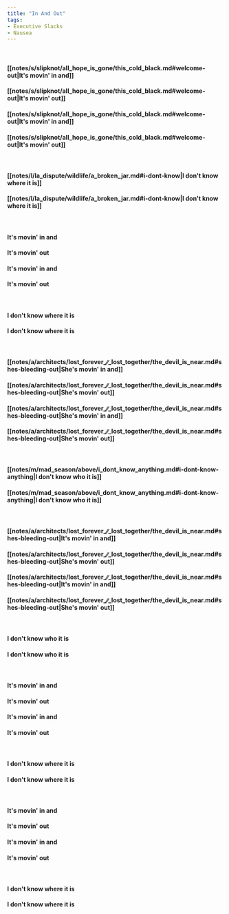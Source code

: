 ```yaml
---
title: "In And Out"
tags:
- Executive Slacks
- Nausea
---
```

&nbsp;
#### [[notes/s/slipknot/all_hope_is_gone/this_cold_black.md#welcome-out|It's movin' in and]]
#### [[notes/s/slipknot/all_hope_is_gone/this_cold_black.md#welcome-out|It's movin' out]]
#### [[notes/s/slipknot/all_hope_is_gone/this_cold_black.md#welcome-out|It's movin' in and]]
#### [[notes/s/slipknot/all_hope_is_gone/this_cold_black.md#welcome-out|It's movin' out]]
&nbsp;
#### [[notes/l/la_dispute/wildlife/a_broken_jar.md#i-dont-know|I don't know where it is]]
#### [[notes/l/la_dispute/wildlife/a_broken_jar.md#i-dont-know|I don't know where it is]]
&nbsp;
#### It's movin' in and
#### It's movin' out
#### It's movin' in and
#### It's movin' out
&nbsp;
#### I don't know where it is
#### I don't know where it is
&nbsp;
#### [[notes/a/architects/lost_forever_∕∕_lost_together/the_devil_is_near.md#shes-bleeding-out|She's movin' in and]]
#### [[notes/a/architects/lost_forever_∕∕_lost_together/the_devil_is_near.md#shes-bleeding-out|She's movin' out]]
#### [[notes/a/architects/lost_forever_∕∕_lost_together/the_devil_is_near.md#shes-bleeding-out|She's movin' in and]]
#### [[notes/a/architects/lost_forever_∕∕_lost_together/the_devil_is_near.md#shes-bleeding-out|She's movin' out]]
&nbsp;
#### [[notes/m/mad_season/above/i_dont_know_anything.md#i-dont-know-anything|I don't know who it is]]
#### [[notes/m/mad_season/above/i_dont_know_anything.md#i-dont-know-anything|I don't know who it is]]
&nbsp;
#### [[notes/a/architects/lost_forever_∕∕_lost_together/the_devil_is_near.md#shes-bleeding-out|It's movin' in and]]
#### [[notes/a/architects/lost_forever_∕∕_lost_together/the_devil_is_near.md#shes-bleeding-out|She's movin' out]]
#### [[notes/a/architects/lost_forever_∕∕_lost_together/the_devil_is_near.md#shes-bleeding-out|It's movin' in and]]
#### [[notes/a/architects/lost_forever_∕∕_lost_together/the_devil_is_near.md#shes-bleeding-out|She's movin' out]]
&nbsp;
#### I don't know who it is
#### I don't know who it is
&nbsp;
#### It's movin' in and
#### It's movin' out
#### It's movin' in and
#### It's movin' out
&nbsp;
#### I don't know where it is
#### I don't know where it is
&nbsp;
#### It's movin' in and
#### It's movin' out
#### It's movin' in and
#### It's movin' out
&nbsp;
#### I don't know where it is
#### I don't know where it is
